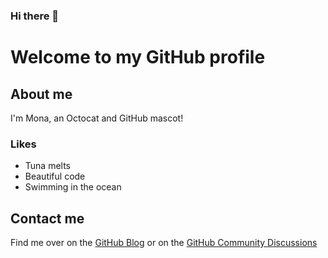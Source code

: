 ### Hi there 👋

# Welcome to my GitHub profile

## About me
I'm Mona, an Octocat and GitHub mascot! 

### Likes
* Tuna melts
* Beautiful code
* Swimming in the ocean

## Contact me
Find me over on the [GitHub Blog](https://github.blog/) or on the [GitHub Community Discussions](https://github.com/orgs/community/discussions)
<!--
**souleymanetimbidiallo/souleymanetimbidiallo** is a ✨ _special_ ✨ repository because its `README.md` (this file) appears on your GitHub profile.

Here are some ideas to get you started:

- 🔭 I’m currently working on ...
- 🌱 I’m currently learning ...
- 👯 I’m looking to collaborate on ...
- 🤔 I’m looking for help with ...
- 💬 Ask me about ...
- 📫 How to reach me: ...
- 😄 Pronouns: ...
- ⚡ Fun fact: ...
-->
